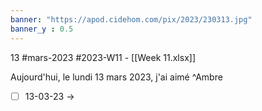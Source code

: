 ```yaml
---
banner: "https://apod.cidehom.com/pix/2023/230313.jpg"
banner_y : 0.5
---
```

13 #mars-2023 #2023-W11 - [[Week 11.xlsx]]


Aujourd'hui, le lundi 13 mars 2023, j'ai aimé  ^Ambre

- [ ] 13-03-23 -> 